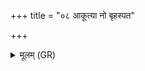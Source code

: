 +++
title = "०८ आकूत्या नो बृहस्पत"

+++
<details><summary>मूलम् (GR)</summary>

आकूत्या नो बृहस्पत  
आकूत्या न उपा गहि ।  
अथो भगस्य नो धेह्य्  
अथो नः सुहवो भव ॥
</details>